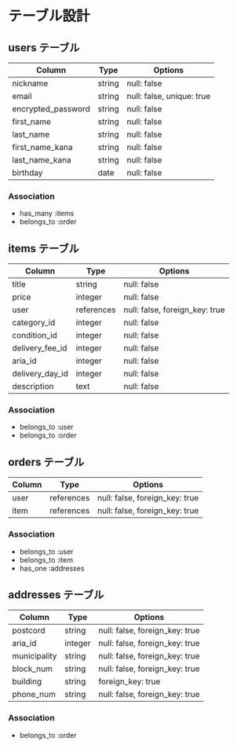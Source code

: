# テーブル設計


## users テーブル

| Column               | Type      | Options                    |
|----------------------|-----------|----------------------------|
| nickname             | string    | null: false                | 
| email                | string    | null: false, unique: true  |
| encrypted_password   | string    | null: false                |
| first_name           | string    | null: false                |
| last_name            | string    | null: false                |
| first_name_kana      | string    | null: false                |
| last_name_kana       | string    | null: false                |
| birthday             | date      | null: false                |

### Association
- has_many :items 
- belongs_to :order


## items テーブル

| Column               | Type        | Options                        |
|----------------------|-------------|--------------------------------|
| title                | string      | null: false                    | 
| price                | integer     | null: false                    |
| user                 | references  | null: false, foreign_key: true |
| category_id          | integer     | null: false                    |
| condition_id         | integer     | null: false                    |
| delivery_fee_id      | integer     | null: false                    |
| aria_id              | integer     | null: false                    |
| delivery_day_id      | integer     | null: false                    |
| description          | text        | null: false                    |

### Association
- belongs_to :user
- belongs_to :order

## orders テーブル

| Column               | Type        | Options                        |
|----------------------|-------------|--------------------------------|
| user                 | references  | null: false, foreign_key: true |
| item                 | references  | null: false, foreign_key: true |

### Association
- belongs_to :user
- belongs_to :item
- has_one :addresses




## addresses テーブル

| Column               | Type        | Options                        |
|----------------------|-------------|--------------------------------|
| postcord             | string      | null: false, foreign_key: true                     | 
| aria_id              | integer     | null: false, foreign_key: true                     |
| municipality         | string      | null: false, foreign_key: true                     |
| block_num            | string      | null: false, foreign_key: true                     |
| building             | string      |foreign_key: true                                   |
| phone_num            | string      | null: false, foreign_key: true                     |


### Association
- belongs_to :order